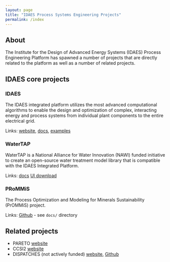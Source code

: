 ```yaml
---
layout: page
title: "IDAES Process Systems Engineering Projects"
permalink: /index
---
```


## About

The Institute for the Design of Advanced Energy Systems (IDAES) Process Engineering Platform has spawned a number of projects that are directly related to the platform as well as a number of related projects.

## IDAES core projects

### IDAES 
The IDAES integrated platform utilizes the most advanced computational algorithms to enable the design and optimization of complex, interacting energy and process systems from individual plant components to the entire electrical grid.

Links: [website](https://idaes.org), [docs](https://idaes-pse.readthedocs.io/en/latest/?badge=latest), [examples](https://idaes-examples.readthedocs.io/en/latest/)

### WaterTAP 
WaterTAP is a National Alliance for Water Innovation (NAWI) funded initiative to create an open-source water treatment model library that is compatible with the IDAES Integrated Platform.

Links: [docs](https://watertap.readthedocs.io/en/latest/?badge=latest) [UI download](https://watertap-org.github.io/)

### PRoMMiS
The Process Optimization and Modeling for Minerals Sustainability (PrOMMiS) project.

Links: [Github](https://github.com/prommis/prommis) - see `docs/` directory

## Related projects
* PARETO [website](https://www.project-pareto.org/) 
* CCSI2 [website](https://www.acceleratecarboncapture.org/)
* DISPATCHES (not actively funded) [website](https://dispatches.readthedocs.io/), [Github](https://github.com/gmlc-dispatches/dispatches)
